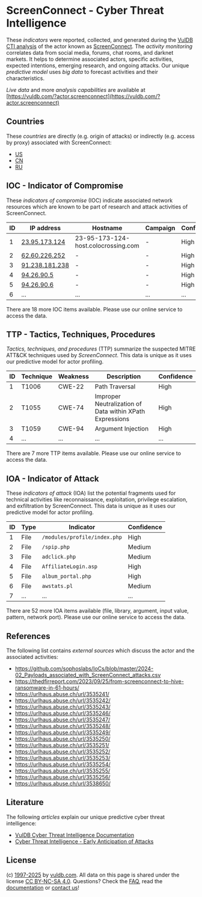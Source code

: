 # ScreenConnect - Cyber Threat Intelligence

These _indicators_ were reported, collected, and generated during the [VulDB CTI analysis](https://vuldb.com/?kb.cti) of the actor known as [ScreenConnect](https://vuldb.com/?actor.screenconnect). The _activity monitoring_ correlates data from social media, forums, chat rooms, and darknet markets. It helps to determine associated actors, specific activities, expected intentions, emerging research, and ongoing attacks. Our unique _predictive model_ uses _big data_ to forecast activities and their characteristics.

_Live data_ and more _analysis capabilities_ are available at [https://vuldb.com/?actor.screenconnect](https://vuldb.com/?actor.screenconnect)

## Countries

These _countries_ are directly (e.g. origin of attacks) or indirectly (e.g. access by proxy) associated with ScreenConnect:

* [US](https://vuldb.com/?country.us)
* [CN](https://vuldb.com/?country.cn)
* [RU](https://vuldb.com/?country.ru)

## IOC - Indicator of Compromise

These _indicators of compromise_ (IOC) indicate associated network resources which are known to be part of research and attack activities of ScreenConnect.

ID | IP address | Hostname | Campaign | Confidence
-- | ---------- | -------- | -------- | ----------
1 | [23.95.173.124](https://vuldb.com/?ip.23.95.173.124) | 23-95-173-124-host.colocrossing.com | - | High
2 | [62.60.226.252](https://vuldb.com/?ip.62.60.226.252) | - | - | High
3 | [91.238.181.238](https://vuldb.com/?ip.91.238.181.238) | - | - | High
4 | [94.26.90.5](https://vuldb.com/?ip.94.26.90.5) | - | - | High
5 | [94.26.90.6](https://vuldb.com/?ip.94.26.90.6) | - | - | High
6 | ... | ... | ... | ...

There are 18 more IOC items available. Please use our online service to access the data.

## TTP - Tactics, Techniques, Procedures

_Tactics, techniques, and procedures_ (TTP) summarize the suspected MITRE ATT&CK techniques used by _ScreenConnect_. This data is unique as it uses our predictive model for actor profiling.

ID | Technique | Weakness | Description | Confidence
-- | --------- | -------- | ----------- | ----------
1 | T1006 | CWE-22 | Path Traversal | High
2 | T1055 | CWE-74 | Improper Neutralization of Data within XPath Expressions | High
3 | T1059 | CWE-94 | Argument Injection | High
4 | ... | ... | ... | ...

There are 7 more TTP items available. Please use our online service to access the data.

## IOA - Indicator of Attack

These _indicators of attack_ (IOA) list the potential fragments used for technical activities like reconnaissance, exploitation, privilege escalation, and exfiltration by ScreenConnect. This data is unique as it uses our predictive model for actor profiling.

ID | Type | Indicator | Confidence
-- | ---- | --------- | ----------
1 | File | `/modules/profile/index.php` | High
2 | File | `/spip.php` | Medium
3 | File | `adclick.php` | Medium
4 | File | `AffiliateLogin.asp` | High
5 | File | `album_portal.php` | High
6 | File | `awstats.pl` | Medium
7 | ... | ... | ...

There are 52 more IOA items available (file, library, argument, input value, pattern, network port). Please use our online service to access the data.

## References

The following list contains _external sources_ which discuss the actor and the associated activities:

* https://github.com/sophoslabs/IoCs/blob/master/2024-02_Payloads_associated_with_ScreenConnect_attacks.csv
* https://thedfirreport.com/2023/09/25/from-screenconnect-to-hive-ransomware-in-61-hours/
* https://urlhaus.abuse.ch/url/3535241/
* https://urlhaus.abuse.ch/url/3535242/
* https://urlhaus.abuse.ch/url/3535243/
* https://urlhaus.abuse.ch/url/3535246/
* https://urlhaus.abuse.ch/url/3535247/
* https://urlhaus.abuse.ch/url/3535248/
* https://urlhaus.abuse.ch/url/3535249/
* https://urlhaus.abuse.ch/url/3535250/
* https://urlhaus.abuse.ch/url/3535251/
* https://urlhaus.abuse.ch/url/3535252/
* https://urlhaus.abuse.ch/url/3535253/
* https://urlhaus.abuse.ch/url/3535254/
* https://urlhaus.abuse.ch/url/3535255/
* https://urlhaus.abuse.ch/url/3535256/
* https://urlhaus.abuse.ch/url/3538650/

## Literature

The following _articles_ explain our unique predictive cyber threat intelligence:

* [VulDB Cyber Threat Intelligence Documentation](https://vuldb.com/?kb.cti)
* [Cyber Threat Intelligence - Early Anticipation of Attacks](https://www.scip.ch/en/?labs.20201022)

## License

(c) [1997-2025](https://vuldb.com/?kb.changelog) by [vuldb.com](https://vuldb.com/?kb.about). All data on this page is shared under the license [CC BY-NC-SA 4.0](https://creativecommons.org/licenses/by-nc-sa/4.0/). Questions? Check the [FAQ](https://vuldb.com/?kb.faq), read the [documentation](https://vuldb.com/?kb) or [contact us](https://vuldb.com/?contact)!
